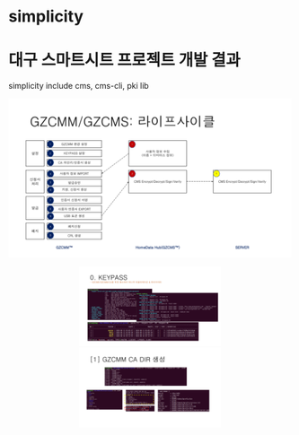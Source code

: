 # simplicity
# 대구 스마트시트 프로젝트 개발 결과

simplicity include cms, cms-cli, pki lib 


![life cycle](gzcmm_life_cycle.png)


<p align="center"> <img src="gzcmm_keypass.png" width="50%" title="hover text"> <img src="gzcmm_ca_dir.png" width="50%" alt="accessibility text"> </p>
